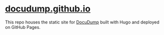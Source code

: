 # [docudump.github.io](https://docudump.github.io)

This repo houses the static site for [DocuDump](https://github.com/DocuDump/DocuDump) built with Hugo and deployed on GitHub Pages.
